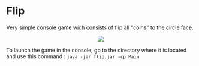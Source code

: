 # Flip
Very simple console game wich consists of flip all "coins" to the circle face.

<p align="center">
  <img src="https://github.com/K0LALA/Flip/assets/86872437/e22068df-4d7d-4e53-afe6-3cac288cac37" />
</p>

To launch the game in the console, go to the directory where it is located and use this command : `java -jar flip.jar -cp Main`

